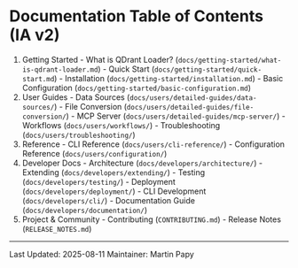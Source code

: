 # Documentation Table of Contents (IA v2)
1) Getting Started - What is QDrant Loader? (`docs/getting-started/what-is-qdrant-loader.md`) - Quick Start (`docs/getting-started/quick-start.md`) - Installation (`docs/getting-started/installation.md`) - Basic Configuration (`docs/getting-started/basic-configuration.md`)
2) User Guides - Data Sources (`docs/users/detailed-guides/data-sources/`) - File Conversion (`docs/users/detailed-guides/file-conversion/`) - MCP Server (`docs/users/detailed-guides/mcp-server/`) - Workflows (`docs/users/workflows/`) - Troubleshooting (`docs/users/troubleshooting/`)
3) Reference - CLI Reference (`docs/users/cli-reference/`) - Configuration Reference (`docs/users/configuration/`)
4) Developer Docs - Architecture (`docs/developers/architecture/`) - Extending (`docs/developers/extending/`) - Testing (`docs/developers/testing/`) - Deployment (`docs/developers/deployment/`) - CLI Development (`docs/developers/cli/`) - Documentation Guide (`docs/developers/documentation/`)
5) Project & Community - Contributing (`CONTRIBUTING.md`) - Release Notes (`RELEASE_NOTES.md`)
---
Last Updated: 2025-08-11
Maintainer: Martin Papy
